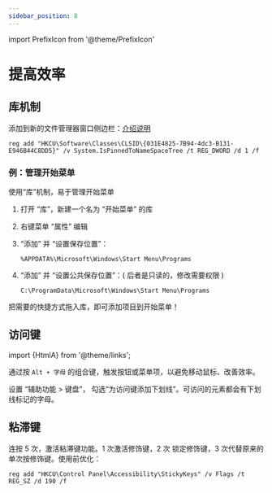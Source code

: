 ```yaml
---
sidebar_position: 8
---
```


import PrefixIcon from '@theme/PrefixIcon'

# 提高效率

## 库机制

 <PrefixIcon cmd>

添加到新的文件管理器窗口侧边栏：[介绍说明](https://sspai.com/post/41297)

</PrefixIcon>

    reg add "HKCU\Software\Classes\CLSID\{031E4825-7B94-4dc3-B131-E946B44C8DD5}" /v System.IsPinnedToNameSpaceTree /t REG_DWORD /d 1 /f

### 例：管理开始菜单

使用“库”机制，易于管理开始菜单

1.  打开 “库”，新建一个名为 “开始菜单” 的库
2.  右键菜单 “属性” 编辑
3.  “添加” 并 “设置保存位置”：

        %APPDATA%\Microsoft\Windows\Start Menu\Programs

4.  “添加” 并 “设置公共保存位置”：( 后者是只读的，修改需要权限 )

        C:\ProgramData\Microsoft\Windows\Start Menu\Programs

把需要的快捷方式拖入库，即可添加项目到开始菜单！

## 访问键

import {HtmlA} from '@theme/links';

通过按 `Alt + 字母` 的组合键，触发按钮或菜单项，以避免移动鼠标、改善效率。

<HtmlA href="ms-settings:easeofaccess-keyboard">设置 “辅助功能 > 键盘”</HtmlA>，
勾选“为访问键添加下划线”。可访问的元素都会有下划线标记的字母。

## 粘滞键

连按 5 次，激活粘滞键功能。1 次激活修饰键，2 次 锁定修饰键，3 次代替原来的单次按修饰键。使用前优化：

 <PrefixIcon cmd>

    reg add "HKCU\Control Panel\Accessibility\StickyKeys" /v Flags /t REG_SZ /d 190 /f

</PrefixIcon>
